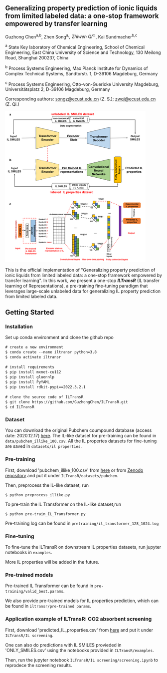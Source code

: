 ## Generalizing property prediction of ionic liquids from limited labeled data: a one-stop framework empowered by transfer learning ##

Guzhong Chen<sup>a,b</sup>, Zhen Song<sup>a,*</sup>, Zhiwen Qi<sup>a,*</sup>, Kai Sundmacher<sup>b,c</sup>

<sup>a</sup> State Key laboratory of Chemical Engineering, School of Chemical Engineering, East China University of Science and Technology, 130 Meilong Road, Shanghai 200237, China

<sup>b</sup> Process Systems Engineering, Max Planck Institute for Dynamics of Complex Technical Systems, Sandtorstr. 1, D-39106 Magdeburg, Germany

<sup>c</sup> Process Systems Engineering, Otto-von-Guericke University Magdeburg, Universitätsplatz 2, D-39106 Magdeburg, Germany

Corresponding authors: songz@ecust.edu.cn (Z. S.); zwqi@ecust.edu.cn (Z. Qi.)


<img src="figs/pipeline.png" width="450">

This is the official implementation of "Generalizing property prediction of ionic liquids from limited labeled data: a one-stop framework empowered by transfer learning". In this work, we present a one-stop <strong><em>ILTransR</em></strong> (IL transfer learning of Representations), a pre-training fine-tuning paradigm that leverages large-scale unlabeled data for generalizing IL property prediction from limited labeled data.


## Getting Started

### Installation

Set up conda environment and clone the github repo

```
# create a new environment
$ conda create --name iltransr python=3.8
$ conda activate iltransr

# install requirements
$ pip install mxnet-cu112
$ pip install gluonnlp
$ pip install PyYAML
$ pip install rdkit-pypi==2022.3.2.1

# clone the source code of ILTransR
$ git clone https://github.com/GuzhongChen/ILTransR.git
$ cd ILTransR
```

### Dataset

You can download the original Pubchem coumpound database (access date: 2020.12.17) [here](ftp://ftp.ncbi.nlm.nih.gov/pubchem/Compound/). The IL-like dataset for pre-training can be found in `data/pubchem_illike_100.csv`. All the IL propertes datasets for fine-tuning are saved in `datasets/il properties`. 

### Pre-training

First, download 'pubchem_illike_100.csv' from [here](https://drive.google.com/drive/folders/11CJsfLyEy6frgaN934M_JpKo4YlR_6_i?usp=sharing) or from [Zenodo repository](10.5281/zenodo.7935198) and put it under `ILTransR/datasets/pubchem`.

Then, preprocess the IL-like dataset, run
```
$ python preprocess_illike.py
```

To pre-train the IL Transformer on the IL-like dataset,run
```
$ python pre-train_IL_Transformer.py
```
Pre-training log can be found in `pretraining/il_transformer_128_1024.log`
### Fine-tuning 

To fine-tune the ILTransR on downstream IL properties datasets, run jupyter notebooks in `examples`.

More IL properties will be added in the future.

### Pre-trained models

Pre-trained IL Transformer can be found in `pre-training/valid_best.params`.

We also provide pre-trained models for IL properties prediction, which can be found in `iltransr/pre-trained params`. 

### Application example of ILTransR: CO2 absorbent screening

First, download 'predicted_IL_properties.csv' from [here](https://drive.google.com/drive/folders/11CJsfLyEy6frgaN934M_JpKo4YlR_6_i?usp=sharing) and put it under `ILTransR/IL screening`.

One can also do predictions with IL SMILES provieded in 'ONLY_SMILES.csv' using the notebooks provided in `ILTransR/examples`.

Then, run the jupyter notebook `ILTransR/IL screening/screening.ipynb` to reprodece the screening results.

